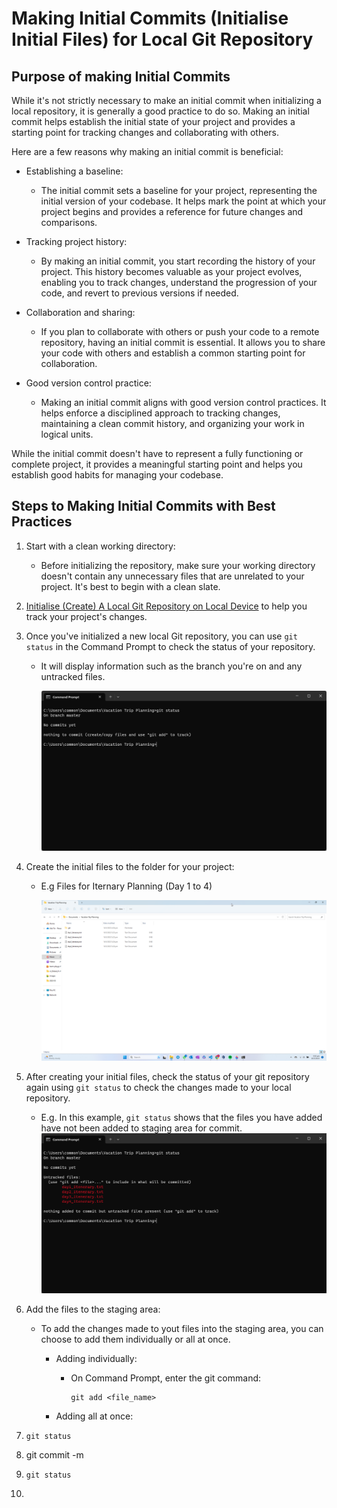 # Making Initial Commits (Initialise Initial Files) for Local Git Repository

## Purpose of making Initial Commits

While it's not strictly necessary to make an initial commit when initializing a local repository, it is generally a good practice to do so. Making an initial commit helps establish the initial state of your project and provides a starting point for tracking changes and collaborating with others.

Here are a few reasons why making an initial commit is beneficial:

* Establishing a baseline: 

    * The initial commit sets a baseline for your project, representing the initial version of your codebase. It helps mark the point at which your project begins and provides a reference for future changes and comparisons.

* Tracking project history: 

    * By making an initial commit, you start recording the history of your project. This history becomes valuable as your project evolves, enabling you to track changes, understand the progression of your code, and revert to previous versions if needed.

* Collaboration and sharing:  

    * If you plan to collaborate with others or push your code to a remote repository, having an initial commit is essential. It allows you to share your code with others and establish a common starting point for collaboration.

* Good version control practice:  

    * Making an initial commit aligns with good version control practices. It helps enforce a disciplined approach to tracking changes, maintaining a clean commit history, and organizing your work in logical units.

While the initial commit doesn't have to represent a fully functioning or complete project, it provides a meaningful starting point and helps you establish good habits for managing your codebase.

## Steps to Making Initial Commits with Best Practices
1. Start with a clean working directory: 

    * Before initializing the repository, make sure your working directory doesn't contain any unnecessary files that are unrelated to your project. It's best to begin with a clean slate.

2. [Initialise (Create) A Local Git Repository on Local Device](/Learning%20Git%20with%20Real-Life%20Applications/2.%20Getting%20Started/3._Create_Local_Repo.md) to help you track your project's changes.

3. Once you've initialized a new local Git repository, you can use ` git status ` in the Command Prompt to check the status of your repository.

    * It will display information such as the branch you're on and any untracked files.

        ![git status after git init](../images/git_init_git_status.png)

4. Create the initial files to the folder for your project:

    * E.g Files for Iternary Planning (Day 1 to 4)

        ![Add Initial Files](../images/inital_files.png)

5. After creating your initial files, check the status of your git repository again using `git status` to check the changes made to your local repository.

    * E.g. In this example, `git status` shows that the files you have added have not been added to staging area for commit.
        ![git status before commit](../images/git_status_before_commit_.png)

6. Add the files to the staging area: 

    * To add the changes made to yout files into the staging area, you can choose to add them individually or all at once.
        * Adding individually:
            * On Command Prompt, enter the git command:
                ```
                git add <file_name>
                ```

        * Adding all at once:
            

7. `git status` 

8. git commit -m

9. `git status`

10. 

